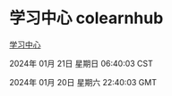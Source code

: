 # 学习中心 colearnhub
[学习中心](http://:56308/colearnhub/)

2024年 01月 21日 星期日 06:40:03 CST

2024年 01月 20日 星期六 22:40:03 GMT
